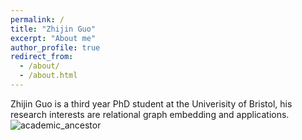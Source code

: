 ```yaml
---
permalink: /
title: "Zhijin Guo"
excerpt: "About me"
author_profile: true
redirect_from: 
  - /about/
  - /about.html
---
```


Zhijin Guo is a third year PhD student at the Univerisity of Bristol, his research interests are relational graph embedding and applications.
![academic_ancestor](https://github.com/ZhijinGuo/ZhijinGuo.github.io/assets/81092685/7a2f1c0c-03b9-4553-a150-67c25246c109)
